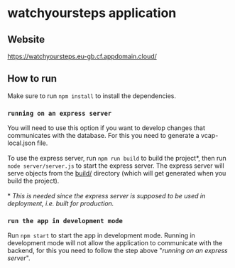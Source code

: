 # watchyoursteps application

## Website
https://watchyoursteps.eu-gb.cf.appdomain.cloud/

## How to run
Make sure to run `npm install` to install the dependencies. 

### `running on an express server`
You will need to use this option if you want to develop changes that communicates with the database. For this you need to generate
a vcap-local.json file. \
\
To use the express server, run `npm run build` to build the project*, then run `node server/server.js` to start the express server. The express server will serve objects from the [build/](build/) directory (which will get generated when you build the project). \
\
\* *This is needed since the express server is supposed to be used in deployment, i.e. built for production.*

### `run the app in development mode`
Run `npm start` to start the app in development mode. Running in development mode will not allow the application to communicate with the backend, for this you need to follow the step above "*running on an express server*".



